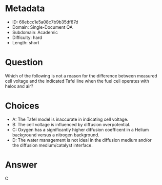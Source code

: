 # Metadata

- ID: 66ebcc1e5a08c7b9b35df87d
- Domain: Single-Document QA
- Subdomain: Academic
- Difficulty: hard
- Length: short

# Question

Which of the following is not a reason for the difference between measured cell voltage and the indicated Tafel line when the fuel cell operates with helox and air?

# Choices

- A: The Tafel model is inaccurate in indicating cell voltage.
- B: The cell voltage is influenced by diffusion overpotential.
- C: Oxygen has a significantly higher diffusion coefficent in a Helium background versus a nitrogen background.
- D: The water management is not ideal in the diffusion medium and/or the diffusion medium/catalyst interface.

# Answer

C
